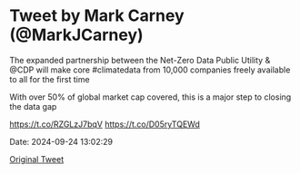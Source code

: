# Tweet by Mark Carney (@MarkJCarney)

The expanded partnership between the Net-Zero Data Public Utility &amp; @CDP will make core #climatedata from 10,000 companies freely available to all for the first time

With over 50% of global market cap covered, this is a major step to closing the data gap

https://t.co/RZGLzJ7bqV https://t.co/D05ryTQEWd

Date: 2024-09-24 13:02:29

[Original Tweet](https://x.com/MarkJCarney/status/1838564666122932645)
